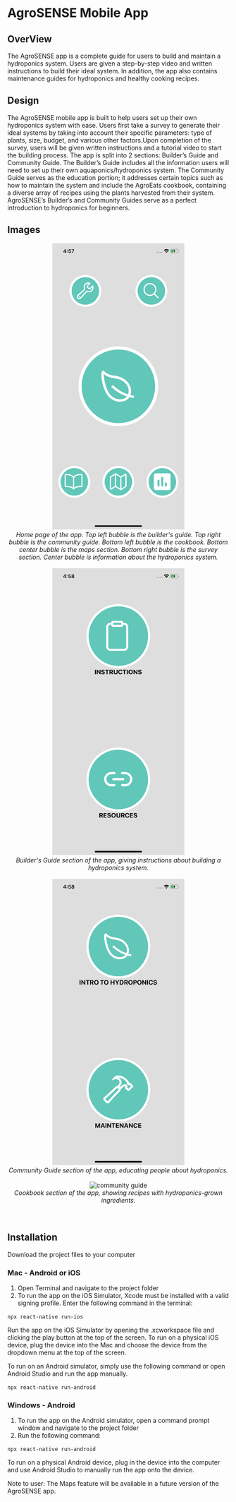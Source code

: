 # AgroSENSE Mobile App

## OverView 
The AgroSENSE app is a complete guide for users to build and maintain a hydroponics system. Users are given a step-by-step video and written instructions to build their ideal system. In addition, the app also contains maintenance guides for hydroponics and healthy cooking recipes.

## Design
The AgroSENSE mobile app is built to help users set up their own hydroponics system with ease. Users first take a survey to generate their ideal systems by taking into account their specific parameters: type of plants, size, budget, and various other factors.Upon completion of the survey, users will be given written instructions and a tutorial video to start the building process. The app is split into 2 sections: Builder’s Guide and Community Guide. The Builder’s Guide includes all the information users will need to set up their own aquaponics/hydroponics system. The Community Guide serves as the education portion; it addresses certain topics such as how to maintain the system and include the AgroEats cookbook, containing a diverse array of recipes using the plants harvested from their system. AgroSENSE’s  Builder’s and Community Guides  serve as a perfect introduction to hydroponics for beginners.


## Images

<div style="text-align:center"><img src="AgroSENSE/screenshots/homepage.png" alt="homepage" width="300" style="align-self: center;"/></div>

<div style="text-align: center;"><i>Home page of the app. Top left bubble is the builder's guide. Top right bubble is the community guide. Bottom left bubble is the cookbook. Bottom center bubble is the maps section. Bottom right bubble is the survey section. Center bubble is information about the hydroponics system.</i></div>
<br>

<div style="text-align:center"><img src="AgroSENSE/screenshots/buildguide.png" alt="builder guide" width="300" style="align-self: center;"/></div>

<div style="text-align: center;"><i>Builder's Guide section of the app, giving instructions about building a hydroponics system.</i></div>
<br>

<div style="text-align:center"><img src="AgroSENSE/screenshots/commguide.png" alt="community guide" width="300" style="align-self: center;"/></div>

<div style="text-align: center;"><i>Community Guide section of the app, educating people about hydroponics.</i></div>
<br>

<div style="text-align:center"><img src="AgroSENSE/screenshots/cookbook.gif" alt="community guide" width="300" style="align-self: center;"/></div>

<div style="text-align: center;"><i>Cookbook section of the app, showing recipes with hydroponics-grown ingredients.</i></div>

<br>
<br>

## Installation
Download the project files to your computer

### Mac - Android or iOS
1. Open Terminal and navigate to the project folder
1. To run the app on the iOS Simulator, Xcode must be installed with a valid signing profile. Enter the following command in the terminal: 
```
npx react-native run-ios
```

Run the app on the iOS Simulator by opening the .xcworkspace file and clicking the play button at the top of the screen. To run on a physical iOS device, plug the device into the Mac and choose the device from the dropdown menu at the top of the screen.


To run on an Android simulator, simply use the following command or open Android Studio and run the app manually.
```
npx react-native run-android
```

### Windows - Android
1. To run the app on the Android simulator, open a command prompt window and navigate to the project folder
2. Run the following command: 
```
npx react-native run-android
```
To run on a physical Android device, plug in the device into the computer and use Android Studio to manually run the app onto the device.


Note to user: The Maps feature will be available in a future version of the AgroSENSE app.